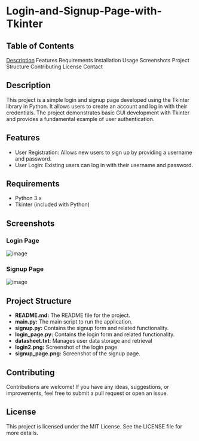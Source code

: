 # Login-and-Signup-Page-with-Tkinter
## Table of Contents
[Description](Description)
Features
Requirements
Installation
Usage
Screenshots
Project Structure
Contributing
License
Contact

## Description
This project is a simple login and signup page developed using the Tkinter library in Python. It allows users to create an account and log in with their credentials. The project demonstrates basic GUI development with Tkinter and provides a fundamental example of user authentication.
## Features
- User Registration: Allows new users to sign up by providing a username and password.
- User Login: Existing users can log in with their username and password.
## Requirements
- Python 3.x
- Tkinter (included with Python)
## Screenshots
### Login Page
![image](https://github.com/user-attachments/assets/78a11983-d5cc-45e4-b4d8-c3dcdc55def1)
### Signup Page
![image](https://github.com/user-attachments/assets/a9797a3d-6289-4d37-b44a-a67015d17dcf)

## Project Structure
- **README.md:** The README file for the project.
- **main.py:** The main script to run the application.
- **signup.py:** Contains the signup form and related functionality.
- **login_page.py:** Contains the login form and related functionality.
- **datasheet.txt**: Manages user data storage and retrieval
- **login2.png:** Screenshot of the login page.
- **signup_page.png:** Screenshot of the signup page.

## Contributing
Contributions are welcome! If you have any ideas, suggestions, or improvements, feel free to submit a pull request or open an issue.

## License
This project is licensed under the MIT License. See the LICENSE file for more details.




